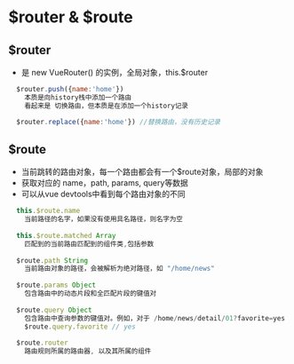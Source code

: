 # $router & $route

## $router
* 是 new VueRouter() 的实例，全局对象，this.$router

```jsx
  $router.push({name:'home'})
    本质是向history栈中添加一个路由
    看起来是 切换路由，但本质是在添加一个history记录

  $router.replace({name:'home'}) //替换路由，没有历史记录
```


## $route
* 当前跳转的路由对象，每一个路由都会有一个$route对象，局部的对象
* 获取对应的 name，path, params, query等数据
* 可以从vue devtools中看到每个路由对象的不同

```jsx
  this.$route.name
    当前路径的名字，如果没有使用具名路径，则名字为空
  
  this.$route.matched Array
    匹配到的当前路由匹配到的组件类,包括参数
  
  $route.path String
    当前路由对象的路径，会被解析为绝对路径，如 "/home/news"
    
  $route.params Object
    包含路由中的动态片段和全匹配片段的键值对
    
  $route.query Object
    包含路由中查询参数的键值对。例如，对于 /home/news/detail/01?favorite=yes
    $route.query.favorite // yes
    
  $route.router
    路由规则所属的路由器, 以及其所属的组件
```